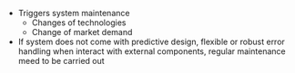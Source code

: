 - Triggers system maintenance
	- Changes of technologies
	- Change of market demand
- If system does not come with predictive design, flexible or robust error handling when interact with external components, regular maintenance meed to be carried out